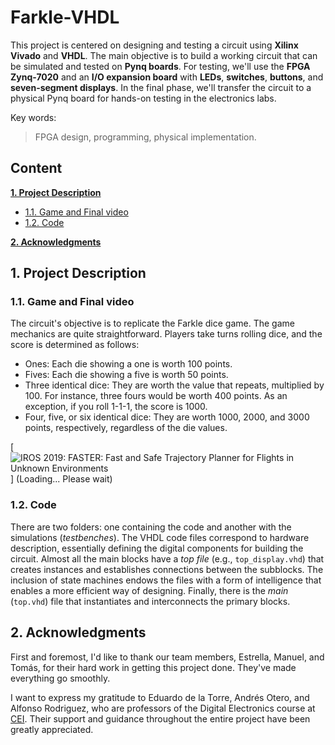 # Farkle-VHDL

This project is centered on designing and testing a circuit using **Xilinx Vivado** and **VHDL**. The main objective is to build a working circuit that can be simulated and tested on **Pynq boards**. For testing, we'll use the **FPGA Zynq-7020** and an **I/O expansion board** with **LEDs**, **switches**, **buttons**, and **seven-segment displays**. In the final phase, we'll transfer the circuit to a physical Pynq board for hands-on testing in the electronics labs.


Key words:
> FPGA design, programming, physical implementation.

## Content
**[1. Project Description](#1-project-description)**

  * [1.1. Game and Final video](#11-game-and-final-video)
  * [1.2. Code](#12-code)

**[2. Acknowledgments](#2-acknowledgments)**


## 1. Project Description
### 1.1. Game and Final video
The circuit's objective is to replicate the Farkle dice game. The game mechanics are quite straightforward. Players take turns rolling dice, and the score is determined as follows:

- Ones: Each die showing a one is worth 100 points.
- Fives: Each die showing a five is worth 50 points.
- Three identical dice: They are worth the value that repeats, multiplied by 100. For instance, three fours would be worth 400 points. As an exception, if you roll 1-1-1, the score is 1000.
- Four, five, or six identical dice: They are worth 1000, 2000, and 3000 points, respectively, regardless of the die values.


[![IROS 2019: FASTER: Fast and Safe Trajectory Planner for Flights in Unknown Environments](./imgs/farkle.gif)]
(Loading... Please wait)
### 1.2. Code
There are two folders: one containing the code and another with the simulations (*testbenches*). The VHDL code files correspond to hardware description, essentially defining the digital components for building the circuit. Almost all the main blocks have a *top file* (e.g., `top_display.vhd`) that creates instances and establishes connections between the subblocks. The inclusion of state machines endows the files with a form of intelligence that enables a more efficient way of designing. Finally, there is the *main* (`top.vhd`) file that instantiates and interconnects the primary blocks.


## 2. Acknowledgments
First and foremost, I'd like to thank our team members, Estrella, Manuel, and Tomás, for their hard work in getting this project done. They've made everything go smoothly.

I want to express my gratitude to Eduardo de la Torre, Andrés Otero, and Alfonso Rodriguez, who are professors of the Digital Electronics course at [CEI](http://www.cei.upm.es/). Their support and guidance throughout the entire project have been greatly appreciated.


